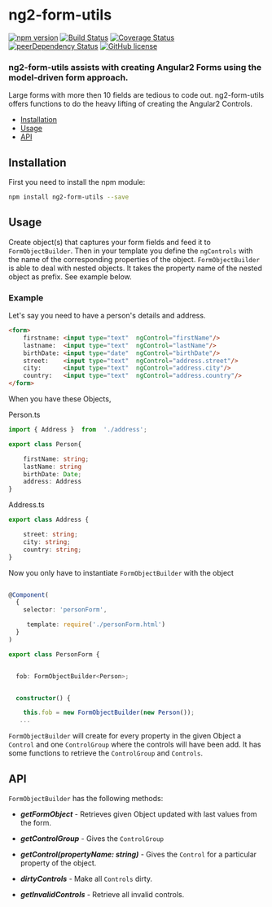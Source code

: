 
# ng2-form-utils
[![npm version](https://img.shields.io/npm/v/ng2-form-utils.svg?style=flat)](https://www.npmjs.com/package/ng2-form-utils)
[![Build Status](https://travis-ci.org/haiko/ng2-form-utils.svg?branch=master)](https://travis-ci.org/haiko/ng2-form-utils)
[![Coverage Status](https://coveralls.io/repos/github/haiko/ng2-form-utils/badge.svg?branch=master)](https://coveralls.io/github/haiko/ng2-form-utils?branch=master)
[![peerDependency Status](https://david-dm.org/haiko/ng2-form-utils/peer-status.svg)](https://david-dm.org/haiko/ng2-form-utils#info=peerDependencies)
[![GitHub license](https://img.shields.io/badge/license-MIT-blue.svg)](https://raw.githubusercontent.com/haiko/ng2-form-utils/master/LICENSE)

### ng2-form-utils assists with creating Angular2 Forms using the model-driven form approach.

Large forms with more then 10 fields are tedious to code out. ng2-form-utils offers functions to do the heavy lifting of creating the Angular2 Controls. 


* [Installation](#installation)
* [Usage](#usage)
* [API](#api)

## Installation
First you need to install the npm module:
```sh
npm install ng2-form-utils --save
```

## Usage

Create object(s) that captures your form fields and feed it to `FormObjectBuilder`. Then in your template you define the `ngControls` with the name of the corresponding properties of the object. 
`FormObjectBuilder` is able to deal with nested objects. It takes the property name of the nested object as prefix.
See example below.

### Example
Let's say you need to have a person's details and address.
```html
<form>
    firstname: <input type="text"  ngControl="firstName"/>
    lastname:  <input type="text"  ngControl="lastName"/>
    birthDate: <input type="date"  ngControl="birthDate"/>
    street:    <input type="text"  ngControl="address.street"/>
    city:      <input type="text"  ngControl="address.city"/>
    country:   <input type="text"  ngControl="address.country"/>
</form>    
```

When you have these Objects,

Person.ts
```typescript
import { Address }  from  './address';

export class Person{

    firstName: string;
    lastName: string
    birthDate: Date;
    address: Address
}
```

Address.ts
```typescript
export class Address {

    street: string;
    city: string;
    country: string;
}
```

Now you only have to instantiate `FormObjectBuilder` with the object

```typescript

@Component(
  {
    selector: 'personForm',

     template: require('./personForm.html')
  }
)

export class PersonForm {


  fob: FormObjectBuilder<Person>;


  constructor() {

    this.fob = new FormObjectBuilder(new Person());
   ...
```

`FormObjectBuilder` will create for every property in the given Object a `Control` and one `ControlGroup`  where the controls will have been add. 
It has some functions to retrieve the `ControlGroup` and `Controls`.

## API

`FormObjectBuilder` has the following methods:

- **_getFormObject_**    - Retrieves given Object updated with last values from the form.

- **_getControlGroup_**  - Gives the `ControlGroup`

- **_getControl(propertyName: string)_** - Gives the `Control` for a particular property of the object.

- **_dirtyControls_** - Make all `Controls` dirty.

- **_getInvalidControls_** - Retrieve all invalid controls.
